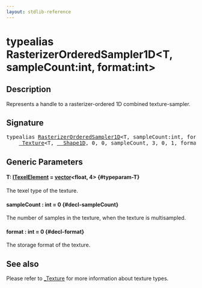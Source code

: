 ```yaml
---
layout: stdlib-reference
---
```


# typealias RasterizerOrderedSampler1D\<T, sampleCount:int, format:int\>

## Description

Represents a handle to a rasterizer-ordered 1D combined texture-sampler.

## Signature

<pre>
<span class='code_keyword'>typealias</span> <a href="/stdlib-reference/types/rasterizerorderedsampler1d-0ahp" class="code_type">RasterizerOrderedSampler1D</a>&lt;T, sampleCount:<span class="code_keyword">int</span>, format:<span class="code_keyword">int</span>&gt; = 
    <a href="/stdlib-reference/types/0texture-01/index" class="code_type">_Texture</a>&lt;T, <a href="/stdlib-reference/types/0_shape1d-028/index" class="code_type">__Shape1D</a>, 0, 0, sampleCount, 3, 0, 1, format&gt;;
</pre>

## Generic Parameters

#### T: [ITexelElement](/stdlib-reference/interfaces/itexelelement-016/index) = [vector](/stdlib-reference/types/vector/index)\<float, 4\> {#typeparam-T}
The texel type of the texture.

#### sampleCount  : int = 0 {#decl-sampleCount}
The number of samples in the texture, when the texture is multisampled.

#### format  : int = 0 {#decl-format}
The storage format of the texture.


## See also

Please refer to <span class='code'><a href="/stdlib-reference/types/0texture-01/index" class="code_type">_Texture</a></span> for more information about texture types.


